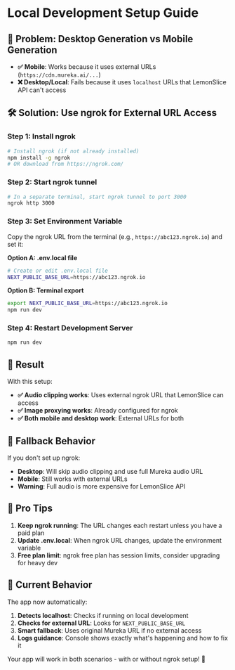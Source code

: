 # Local Development Setup Guide

## 🎯 Problem: Desktop Generation vs Mobile Generation

- **✅ Mobile**: Works because it uses external URLs (`https://cdn.mureka.ai/...`)
- **❌ Desktop/Local**: Fails because it uses `localhost` URLs that LemonSlice API can't access

## 🛠️ Solution: Use ngrok for External URL Access

### Step 1: Install ngrok
```bash
# Install ngrok (if not already installed)
npm install -g ngrok
# OR download from https://ngrok.com/
```

### Step 2: Start ngrok tunnel
```bash
# In a separate terminal, start ngrok tunnel to port 3000
ngrok http 3000
```

### Step 3: Set Environment Variable
Copy the ngrok URL from the terminal (e.g., `https://abc123.ngrok.io`) and set it:

**Option A: .env.local file**
```bash
# Create or edit .env.local file
NEXT_PUBLIC_BASE_URL=https://abc123.ngrok.io
```

**Option B: Terminal export**
```bash
export NEXT_PUBLIC_BASE_URL=https://abc123.ngrok.io
npm run dev
```

### Step 4: Restart Development Server
```bash
npm run dev
```

## 🎉 Result

With this setup:
- **✅ Audio clipping works**: Uses external ngrok URL that LemonSlice can access
- **✅ Image proxying works**: Already configured for ngrok
- **✅ Both mobile and desktop work**: External URLs for both

## 🔄 Fallback Behavior

If you don't set up ngrok:
- **Desktop**: Will skip audio clipping and use full Mureka audio URL
- **Mobile**: Still works with external URLs
- **Warning**: Full audio is more expensive for LemonSlice API

## 🚀 Pro Tips

1. **Keep ngrok running**: The URL changes each restart unless you have a paid plan
2. **Update .env.local**: When ngrok URL changes, update the environment variable
3. **Free plan limit**: ngrok free plan has session limits, consider upgrading for heavy dev

## 🎯 Current Behavior

The app now automatically:
1. **Detects localhost**: Checks if running on local development
2. **Checks for external URL**: Looks for `NEXT_PUBLIC_BASE_URL`
3. **Smart fallback**: Uses original Mureka URL if no external access
4. **Logs guidance**: Console shows exactly what's happening and how to fix it

Your app will work in both scenarios - with or without ngrok setup! 🎵
